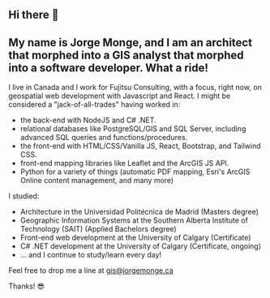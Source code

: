 ## Hi there 👋

## My name is Jorge Monge, and I am an architect that morphed into a GIS analyst that morphed into a software developer. What a ride!

I live in Canada and I work for Fujitsu Consulting, with a focus, right now, on geospatial web development with Javascript and React. I might be considered a "jack-of-all-trades" having worked in:
  - the back-end with NodeJS and C# .NET.
  - relational databases like PostgreSQL/GIS and SQL Server, including advanced SQL queries and functions/procedures.
  - the front-end with HTML/CSS/Vanilla JS, React, Bootstrap, and Tailwind CSS.
  - front-end mapping libraries like Leaflet and the ArcGIS JS API.
  - Python for a variety of things (automatic PDF mapping, Esri's ArcGIS Online content management, and many more)
 
 I studied:
  - Architecture in the Universidad Politécnica de Madrid (Masters degree)
  - Geographic Information Systems at the Southern Alberta Institute of Technology (SAIT) (Applied Bachelors degree)
  - Front-end web development at the University of Calgary (Certificate)
  - C# .NET development at the University of Calgary (Certificate, ongoing)
  - ... and I continue to study/learn every day!

Feel free to drop me a line at gis@jorgemonge.ca

Thanks! 😎

<!--
**Jorge-Monge/Jorge-Monge** is a ✨ _special_ ✨ repository because its `README.md` (this file) appears on your GitHub profile.

Here are some ideas to get you started:

- 🔭 I’m currently working on ...
- 🌱 I’m currently learning ...
- 👯 I’m looking to collaborate on ...
- 🤔 I’m looking for help with ...
- 💬 Ask me about ...
- 📫 How to reach me: ...
- 😄 Pronouns: ...
- ⚡ Fun fact: ...
-->
